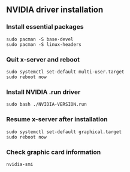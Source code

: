 ## NVIDIA driver installation

### Install essential packages
```
sudo pacman -S base-devel
sudo pacman -S linux-headers
```
### Quit x-server and reboot
```
sudo systemctl set-default multi-user.target
sudo reboot now
```
### Install NVIDIA .run driver
```
sudo bash ./NVIDIA-VERSION.run
```
### Resume x-server after installation
```
sudo systemctl set-default graphical.target
sudo reboot now
```
### Check graphic card information
```
nvidia-smi
```
